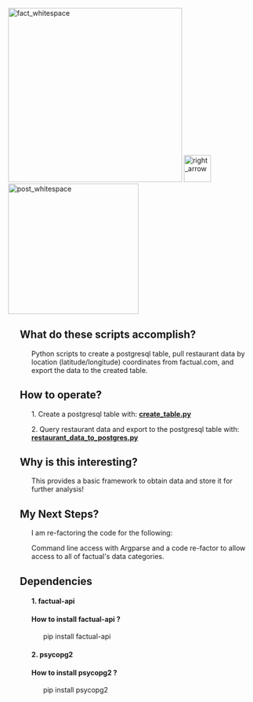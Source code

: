 

<p><a href="http://developer.factual.com/" target="_blank"><img width="355" alt="fact_whitespace" src="https://cloud.githubusercontent.com/assets/8240612/16720322/209fd664-4703-11e6-8cc3-3d6d7d458889.png"></a>  <img width="55" alt="right_arrow" src="https://cloud.githubusercontent.com/assets/8240612/16720229/f207b458-4701-11e6-8e76-1fe563fb861d.png">       <a  href="https://www.postgresql.org/" target="_blank"><img width="266" alt="post_whitespace" src="https://cloud.githubusercontent.com/assets/8240612/16720326/2f373956-4703-11e6-8228-a71489c5e0ef.png"></a> </p>



<ul><h2><strong>What do these scripts accomplish?</strong></h2> 
<ul>Python scripts to create a postgresql table, pull restaurant data by location (latitude/longitude) coordinates from factual.com, and export the data to the created table.</ul>

<h2><strong>How to operate?</strong></h2> 
<ul>1. Create a postgresql table with: <a href="https://github.com/JeffreyJackovich/factual_data_to_postgresql/blob/master/create_table.py"><strong>create_table.py</strong></a> </ul>
<ul>2. Query restaurant data and export to the postgresql table with: <a href="https://github.com/JeffreyJackovich/factual_data_to_postgresql/blob/master/restaurant_data_to_postgresql.py"><strong>restaurant_data_to_postgres.py</strong></a> </ul>

<h2><strong>Why is this interesting?</strong></h2>
<ul>This provides a basic framework to obtain data and store it for further analysis!</ul>

<h2><strong>My Next Steps?</strong></h2>
<ul>I am re-factoring the code for the following:</ul>
<ul>Command line access with Argparse and a code re-factor to allow access to all of factual's data categories.</ul>

<h2><strong>Dependencies</strong></h2>
<ul><h4>1. factual-api</h4></ul>
<ul><h4>How to install factual-api ?</h4></ul>
<ul><ul>pip install factual-api</ul></ul>
<ul><h4>2. psycopg2</h4></ul> 
<ul><h4>How to install psycopg2 ?</h4></ul>
<ul><ul>pip install psycopg2</ul></ul>
